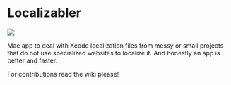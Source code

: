 # Localizabler

![](http://ralcr.com/localizabler2.png)

Mac app to deal with Xcode localization files from messy or small projects that do not use specialized websites to localize it. And honestly an app is better and faster.

For contributions read the wiki please!